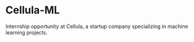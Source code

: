 # Cellula-ML
Internship opportunity at Cellula, a startup company specializing in machine learning projects.
